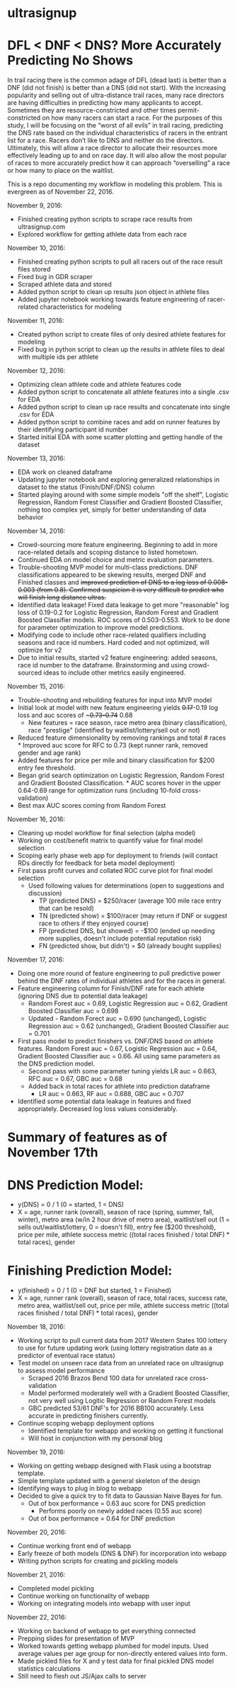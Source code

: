 # ultrasignup

# DFL < DNF < DNS? More Accurately Predicting No Shows

In trail racing there is the common adage of DFL (dead last) is better than a DNF (did not finish) is better than a DNS (did not start). With the increasing popularity and selling out of ultra-distance trail races, many race directors are having difficulties in predicting how many applicants to accept. Sometimes they are resource-constricted and other times permit-constricted on how many racers can start a race. For the purposes of this study, I will be focusing on the “worst of all evils” in trail racing, predicting the DNS rate based on the individual characteristics of racers in the entrant list for a race. Racers don’t like to DNS and neither do the directors. Ultimately, this will allow a race director to allocate their resources more effectively leading up to and on race day. It will also allow the most popular of races to more accurately predict how it can approach “overselling” a race or how many to place on the waitlist.

This is a repo documenting my workflow in modeling this problem. This is evergreen as of November 22, 2016.

November 9, 2016:
* Finished creating python scripts to scrape race results from ultrasignup.com
* Explored workflow for getting athlete data from each race

November 10, 2016:
* Finished creating python scripts to pull all racers out of the race result files stored 
* Fixed bug in GDR scraper
* Scraped athlete data and stored
* Added python script to clean up results json object in athlete files
* Added jupyter notebook working towards feature engineering of racer-related characteristics for modeling

November 11, 2016:
* Created python script to create files of only desired athlete features for modeling
* Fixed bug in python script to clean up the results in athlete files to deal with multiple ids per athlete

November 12, 2016: 
* Optimizing clean athlete code and athlete features code
* Added python script to concatenate all athlete features into a single .csv for EDA 
* Added python script to clean up race results and concatenate into single .csv for EDA
* Added python script to combine races and add on runner features by their identifying participant id number
* Started initial EDA with some scatter plotting and getting handle of the dataset

November 13, 2016:
* EDA work on cleaned dataframe
* Updating jupyter notebook and exploring generalized relationships in dataset to the status (Finish/DNF/DNS) column
* Started playing around with some simple models "off the shelf", Logistic Regression, Random Forest Classifier and Gradient Boosted Classifier, nothing too complex yet, simply for better understanding of data behavior

November 14, 2016:
* Crowd-sourcing more feature engineering. Beginning to add in more race-related details and scoping distance to listed hometown.
* Continued EDA on model choice and metric evaluation parameters.
* Trouble-shooting MVP model for multi-class predictions. DNF classifications appeared to be skewing results, merged DNF and Finished classes and ~~improved prediction of DNS to a log loss of 0.008-0.003 (from 0.8). Confirmed suspicion it is very difficult to predict who will finish long distance ultras.~~
* Identified data leakage! Fixed data leakage to get more "reasonable" log loss of 0.19-0.2 for Logistic Regression, Random Forest and Gradient Boosted Classifier models. ROC scores of 0.503-0.553. Work to be done for parameter optimization to improve model predictions. 
* Modifying code to include other race-related qualifiers including seasons and race id numbers. Hard coded and not optimized, will optimize for v2
* Due to initial results, started v2 feature engineering: added seasons, race id number to the dataframe. Brainstorming and using crowd-sourced ideas to include other metrics easily engineered.

November 15, 2016:
* Trouble-shooting and rebuilding features for input into MVP model
* Initial look at model with new feature engineering yields ~~0.17~~-0.19 log loss and auc scores of ~~~0.73-0.74~~ 0.68
    * New features = race season, race metro area (binary classification), race "prestige" (identified by waitlist/lottery/sell out or not)
* Reduced feature dimensionality by removing rankings and total # races
      * Improved auc score for RFC to 0.73 (kept runner rank, removed gender and age rank)
* Added features for price per mile and binary classification for $200 entry fee threshold. 
* Began grid search optimization on Logistic Regression, Random Forest and Gradient Boosted Classification. 
      * AUC scores hover in the upper 0.64-0.69 range for optimization runs (including 10-fold cross-validation)
* Best max AUC scores coming from Random Forest

November 16, 2016:
* Cleaning up model workflow for final selection (alpha model)
* Working on cost/benefit matrix to quantify value for final model selection
* Scoping early phase web app for deployment to friends (will contact RDs directly for feedback for beta model deployment)
* First pass profit curves and collated ROC curve plot for final model selection
   * Used following values for determinations (open to suggestions and discussion)
      * TP (predicted DNS) = $250/racer (average 100 mile race entry that can be resold)
      * TN (predicted show) = $100/racer (may return if DNF or suggest race to others if they enjoyed course)
      * FP (predicted DNS, but showed) = -$100 (ended up needing more supplies, doesn't include potential reputation risk)
      * FN (predicted show, but didn't) = $0 (already bought supplies)

November 17, 2016:
* Doing one more round of feature engineering to pull predictive power behind the DNF rates of individual athletes and for the races in general.
* Feature engineering column for Finish/DNF rate for each athlete (ignoring DNS due to potential data leakage)
   * Random Forest auc = 0.69, Logistic Regression auc = 0.62, Gradient Boosted Classifier auc = 0.698
   * Updated - Random Forect auc = 0.690 (unchanged), Logistic Regression auc = 0.62 (unchanged), Gradient Boosted Classifier auc = 0.701
* First pass model to predict finishers vs. DNF/DNS based on athlete features. Random Forest auc = 0.67, Logistic Regression auc = 0.64, Gradient Boosted Classifier auc = 0.66. All using same parameters as the DNS prediction model.
   * Second pass with some parameter tuning yields LR auc = 0.663, RFC auc = 0.67, GBC auc = 0.68 
   * Added back in total races for athlete into prediction dataframe
      * LR auc = 0.663, RF auc = 0.688, GBC auc = 0.707
* Identified some potential data leakage in features and fixed appropriately. Decreased log loss values considerably.

# Summary of features as of November 17th

# DNS Prediction Model:
* y(DNS) = 0 / 1 (0 = started, 1 = DNS)
* X = age, runner rank (overall), season of race (spring, summer, fall, winter), metro area (w/in 2 hour drive of metro area), waitlist/sell out (1 = sells out/waitlist/lottery, 0 = doesn't fill), entry fee ($200 threshold), price per mile, athlete success metric ((total races finished / total DNF) * total races), gender

# Finishing Prediction Model:
* y(finished) = 0 / 1 (0 = DNF but started, 1 = Finished)
* X = age, runner rank (overall), season of race, total races, success rate, metro area, waitlist/sell out, price per mile, athlete success metric ((total races finished / total DNF) * total races), gender 

November 18, 2016:
* Working script to pull current data from 2017 Western States 100 lottery to use for future updating work (using lottery registration date as a predictor of eventual race status)
* Test model on unseen race data from an unrelated race on ultrasignup to assess model performance
   * Scraped 2016 Brazos Bend 100 data for unrelated race cross-validation
   * Model performed moderately well with a Gradient Boosted Classifier, not very well using Logitic Regression or Random Forest models
   * GBC predicted 53/61 DNF's for 2016 BB100 accurately. Less accurate in predicting finishers currently.
* Continue scoping webapp deployment options
   * Identified template for webapp and working on getting it functional
   * Will host in conjunction with my personal blog

November 19, 2016:
* Working on getting webapp designed with Flask using a bootstrap template.
* Simple template updated with a general skeleton of the design
* Identifying ways to plug in blog to webapp
* Decided to give a quick try to fit data to Gaussian Naive Bayes for fun. 
   * Out of box performance = 0.63 auc score for DNS prediction
      * Performs poorly on newly added races (0.55 auc score)
   * Out of box performance = 0.64 for DNF prediction
   
November 20, 2016:
* Continue working front end of webapp
* Early freeze of both models (DNS & DNF) for incorporation into webapp
* Writing python scripts for creating and pickling models

November 21, 2016:
* Completed model pickling
* Continue working on functionality of webapp
* Working on integrating models into webapp with user input

November 22, 2016:
* Working on backend of webapp to get everything connected
* Prepping slides for presentation of MVP
* Worked towards getting webapp plumbed for model inputs. Used average values per 
age group for non-directly entered values into form.
* Made pickled files for X and y test data for final pickled DNS model statistics
calculations
* Still need to flesh out JS/Ajax calls to server
